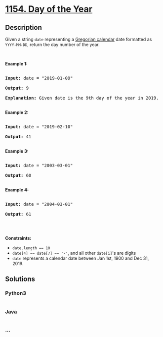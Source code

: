 # [1154. Day of the Year](https://leetcode.com/problems/day-of-the-year)



## Description

<p>Given a string <code>date</code> representing a <a href="https://en.wikipedia.org/wiki/Gregorian_calendar" target="_blank">Gregorian&nbsp;calendar</a> date formatted as <code>YYYY-MM-DD</code>, return the day number of the year.</p>



<p>&nbsp;</p>

<p><strong>Example 1:</strong></p>



<pre>

<strong>Input:</strong> date = &quot;2019-01-09&quot;

<strong>Output:</strong> 9

<strong>Explanation:</strong> Given date is the 9th day of the year in 2019.

</pre>



<p><strong>Example 2:</strong></p>



<pre>

<strong>Input:</strong> date = &quot;2019-02-10&quot;

<strong>Output:</strong> 41

</pre>



<p><strong>Example 3:</strong></p>



<pre>

<strong>Input:</strong> date = &quot;2003-03-01&quot;

<strong>Output:</strong> 60

</pre>



<p><strong>Example 4:</strong></p>



<pre>

<strong>Input:</strong> date = &quot;2004-03-01&quot;

<strong>Output:</strong> 61

</pre>



<p>&nbsp;</p>

<p><strong>Constraints:</strong></p>



<ul>
	<li><code>date.length == 10</code></li>
	<li><code>date[4] == date[7] == &#39;-&#39;</code>, and all other <code>date[i]</code>&#39;s are digits</li>
	<li><code>date</code> represents a calendar date between Jan 1st, 1900 and Dec 31, 2019.</li>
</ul>

## Solutions

<!-- tabs:start -->

### **Python3**

```python

```

### **Java**

```java

```

### **...**

```

```

<!-- tabs:end -->
